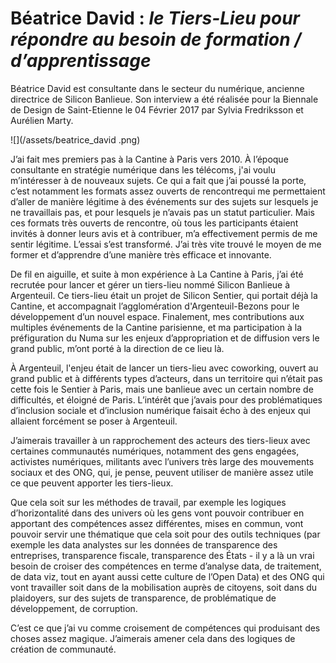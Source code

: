 # Béatrice David : _le Tiers-Lieu pour répondre au besoin de formation / d’apprentissage_

Béatrice David est consultante dans le secteur du numérique, ancienne directrice de Silicon Banlieue. Son interview a été réalisée pour la Biennale de Design de Saint-Etienne le 04 Février 2017 par Sylvia Fredriksson et Aurélien Marty.

![](/assets/beatrice_david .png)

J’ai fait mes premiers pas à la Cantine à Paris vers 2010. À l’époque consultante en stratégie numérique dans les télécoms, j'ai voulu m’intéresser à de nouveaux sujets. Ce qui a fait que j’ai poussé la porte, c’est notamment les formats assez ouverts de rencontrequi me permettaient d’aller de manière légitime à des événements sur des sujets sur lesquels je ne travaillais pas, et pour lesquels je n’avais pas un statut particulier. Mais ces formats très ouverts de rencontre, où tous les participants étaient invités à donner leurs avis et à contribuer, m’a effectivement permis de me sentir légitime. L’essai s’est transformé. J’ai très vite trouvé le moyen de me former et d’apprendre d’une manière très efficace et innovante.

De fil en aiguille, et suite à mon expérience à La Cantine à Paris, j’ai été recrutée pour lancer et gérer un tiers-lieu nommé Silicon Banlieue à Argenteuil. Ce tiers-lieu était un projet de Silicon Sentier, qui portait déjà la Cantine, et accompagnait l’agglomération d'Argenteuil-Bezons pour le développement d’un nouvel espace. Finalement, mes contributions aux multiples événements de la Cantine parisienne, et ma participation à la préfiguration du Numa sur les enjeux d’appropriation et de diffusion vers le grand public, m’ont porté à la direction de ce lieu là.

À Argenteuil, l'enjeu était de lancer un tiers-lieu avec coworking, ouvert au grand public et à différents types d’acteurs, dans un territoire qui n’était pas cette fois le Sentier à Paris, mais une banlieue avec un certain nombre de difficultés, et éloigné de Paris. L’intérêt que j’avais pour des problématiques d’inclusion sociale et d’inclusion numérique faisait écho à des enjeux qui allaient forcément se poser à Argenteuil.

J’aimerais travailler à un rapprochement des acteurs des tiers-lieux avec certaines communautés numériques, notamment des gens engagées, activistes numériques, militants avec l’univers très large des mouvements sociaux et des ONG, qui, je pense, peuvent utiliser de manière assez utile ce que peuvent apporter les tiers-lieux.

Que cela soit sur les méthodes de travail, par exemple les logiques d’horizontalité dans des univers où les gens vont pouvoir contribuer en apportant des compétences assez différentes, mises en commun, vont pouvoir servir une thématique que cela soit pour des outils techniques \(par exemple les data analystes sur les données de transparence des entreprises, transparence fiscale, transparence des États - il y a là un vrai besoin de croiser des compétences en terme d’analyse data, de traitement, de data viz, tout en ayant aussi cette culture de l’Open Data\) et des ONG qui vont travailler soit dans de la mobilisation auprès de citoyens, soit dans du plaidoyers, sur des sujets de transparence, de problématique de développement, de corruption.

C’est ce que j’ai vu comme croisement de compétences qui produisant des choses assez magique. J’aimerais amener cela dans des logiques de création de communauté.

